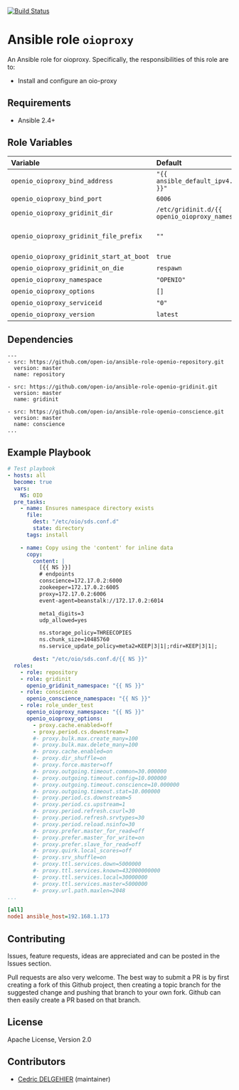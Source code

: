 [![Build Status](https://travis-ci.org/open-io/ansible-role-openio-oioproxy.svg?branch=master)](https://travis-ci.org/open-io/ansible-role-openio-oioproxy)
# Ansible role `oioproxy`

An Ansible role for oioproxy. Specifically, the responsibilities of this role are to:

- Install and configure an oio-proxy

## Requirements

- Ansible 2.4+

## Role Variables


| Variable   | Default | Comments (type)  |
| :---       | :---    | :---             |
| `openio_oioproxy_bind_address` | `"{{ ansible_default_ipv4.address }}"` | IP address to bind |
| `openio_oioproxy_bind_port` | `6006` | Port number to open |
| `openio_oioproxy_gridinit_dir` | `/etc/gridinit.d/{{ openio_oioproxy_namespace }}` | Path to copy the gridinit conf |
| `openio_oioproxy_gridinit_file_prefix` | `""` | Maybe set it to {{ openio_oioproxy_namespace }}- for old gridinit's style |
| `openio_oioproxy_gridinit_start_at_boot` | `true` | Start at system boot |
| `openio_oioproxy_gridinit_on_die` | `respawn` | Start at system boot |
| `openio_oioproxy_namespace` | `"OPENIO"` | Namespace OPENIO |
| `openio_oioproxy_options` | `[]` | List of options |
| `openio_oioproxy_serviceid` | `"0"` | ID in gridinit |
| `openio_oioproxy_version` | `latest` | Install a specific version |

## Dependencies
```
---
- src: https://github.com/open-io/ansible-role-openio-repository.git
  version: master
  name: repository

- src: https://github.com/open-io/ansible-role-openio-gridinit.git
  version: master
  name: gridinit

- src: https://github.com/open-io/ansible-role-openio-conscience.git
  version: master
  name: conscience
...
```

## Example Playbook

```yaml
# Test playbook
- hosts: all
  become: true
  vars:
    NS: OIO
  pre_tasks:
    - name: Ensures namespace directory exists
      file:
        dest: "/etc/oio/sds.conf.d"
        state: directory
      tags: install

    - name: Copy using the 'content' for inline data
      copy:
        content: |
          [{{ NS }}]
          # endpoints
          conscience=172.17.0.2:6000
          zookeeper=172.17.0.2:6005
          proxy=172.17.0.2:6006
          event-agent=beanstalk://172.17.0.2:6014

          meta1_digits=3
          udp_allowed=yes

          ns.storage_policy=THREECOPIES
          ns.chunk_size=10485760
          ns.service_update_policy=meta2=KEEP|3|1|;rdir=KEEP|3|1|;

        dest: "/etc/oio/sds.conf.d/{{ NS }}"
  roles:
    - role: repository
    - role: gridinit
      openio_gridinit_namespace: "{{ NS }}"
    - role: conscience
      openio_conscience_namespace: "{{ NS }}"
    - role: role_under_test
      openio_oioproxy_namespace: "{{ NS }}"
      openio_oioproxy_options:
        - proxy.cache.enabled=off
        - proxy.period.cs.downstream=7
        #- proxy.bulk.max.create_many=100
        #- proxy.bulk.max.delete_many=100
        #- proxy.cache.enabled=on
        #- proxy.dir_shuffle=on
        #- proxy.force.master=off
        #- proxy.outgoing.timeout.common=30.000000
        #- proxy.outgoing.timeout.config=10.000000
        #- proxy.outgoing.timeout.conscience=10.000000
        #- proxy.outgoing.timeout.stat=10.000000
        #- proxy.period.cs.downstream=5
        #- proxy.period.cs.upstream=1
        #- proxy.period.refresh.csurl=30
        #- proxy.period.refresh.srvtypes=30
        #- proxy.period.reload.nsinfo=30
        #- proxy.prefer.master_for_read=off
        #- proxy.prefer.master_for_write=on
        #- proxy.prefer.slave_for_read=off
        #- proxy.quirk.local_scores=off
        #- proxy.srv_shuffle=on
        #- proxy.ttl.services.down=5000000
        #- proxy.ttl.services.known=432000000000
        #- proxy.ttl.services.local=30000000
        #- proxy.ttl.services.master=5000000
        #- proxy.url.path.maxlen=2048
...
```

```ini
[all]
node1 ansible_host=192.168.1.173
```

## Contributing

Issues, feature requests, ideas are appreciated and can be posted in the Issues section.

Pull requests are also very welcome.
The best way to submit a PR is by first creating a fork of this Github project, then creating a topic branch for the suggested change and pushing that branch to your own fork.
Github can then easily create a PR based on that branch.

## License

Apache License, Version 2.0

## Contributors

- [Cedric DELGEHIER](https://github.com/cdelgehier) (maintainer)
